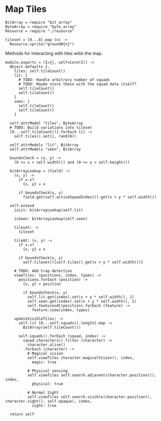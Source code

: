 Map Tiles
=========

    BitArray = require "bit_array"
    ByteArray = require "byte_array"
    Resource = require "./resource"

    tileset = [0...8].map (n) ->
      Resource.sprite("ground#{n}")

Methods for interacting with tiles witin the map.

    module.exports = (I={}, self=Core(I)) ->
      Object.defaults I,
        tiles: self.tileCount()
        lit: [
          # TODO: Handle arbitrary number of squads
          # TODO: Maybe store these with the squad data itself?
          self.tileCount()
          self.tileCount()
        ]
        seen: [
          self.tileCount()
          self.tileCount()
        ]

      self.attrModel "tiles", ByteArray
      # TODO: Build variations into tileset
      [0...self.tileCount()].forEach (i) ->
        self.tiles().set(i, rand(8))

      self.attrModels "lit", BitArray
      self.attrModels "seen", BitArray

      boundsCheck = (x, y) ->
        (0 <= x < self.width()) and (0 <= y < self.height())

      bitArrayLookup = (field) ->
        (x, y) ->
          if x.x?
            {x, y} = x

          if boundsCheck(x, y)
            field.get(self.activeSquadIndex()).get(x + y * self.width())

      self.extend
        isLit: bitArrayLookup(self.lit)

        isSeen: bitArrayLookup(self.seen)

        tileset: ->
          tileset

        tileAt: (x, y) ->
          if x.x?
            {x, y} = x

          if boundsCheck(x, y)
            self.tileset()[self.tiles().get(x + y * self.width())]

        # TODO: Add trap detection
        viewTiles: (positions, index, types) ->
          positions.forEach (position) ->
            {x, y} = position

            if boundsCheck(x, y)
              self.lit.get(index).set(x + y * self.width(), 1)
              self.seen.get(index).set(x + y * self.width(), 1)
              self.featuresAt(position).forEach (feature) ->
                feature.view(index, types)

        updateVisibleTiles: ->
          self.lit [0...self.squads().length].map ->
            BitArray(self.tileCount())

          self.squads().forEach (squad, index) ->
            squad.characters().filter (character) ->
              character.alive()
            .forEach (character) ->
              # Magical vision
              self.viewTiles character.magicalVision(), index,
                magic: true

              # Physical sensing
              self.viewTiles self.search.adjacent(character.position()), index,
                physical: true

              # Normal Sight
              self.viewTiles self.search.visible(character.position(), character.sight(), self.opaque), index,
                sight: true

      return self
